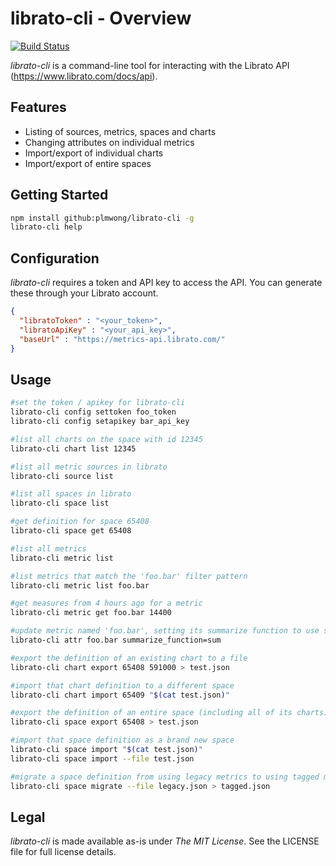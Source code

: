 # librato-cli - Overview #

[![Build Status](https://travis-ci.org/plmwong/librato-cli.svg?branch=master)](https://travis-ci.org/plmwong/librato-cli)

_librato-cli_ is a command-line tool for interacting with the Librato API (https://www.librato.com/docs/api).

## Features ##
* Listing of sources, metrics, spaces and charts
* Changing attributes on individual metrics
* Import/export of individual charts
* Import/export of entire spaces

## Getting Started ##
```bash
npm install github:plmwong/librato-cli -g
librato-cli help
```

## Configuration ##
_librato-cli_ requires a token and API key to access the API. You can generate these through your Librato account.

```json
{
  "libratoToken" : "<your_token>",
  "libratoApiKey" : "<your_api_key>",
  "baseUrl" : "https://metrics-api.librato.com/"
}
```

## Usage ##

```bash
#set the token / apikey for librato-cli
librato-cli config settoken foo_token
librato-cli config setapikey bar_api_key

#list all charts on the space with id 12345
librato-cli chart list 12345

#list all metric sources in librato
librato-cli source list

#list all spaces in librato
librato-cli space list

#get definition for space 65408
librato-cli space get 65408

#list all metrics
librato-cli metric list

#list metrics that match the 'foo.bar' filter pattern
librato-cli metric list foo.bar

#get measures from 4 hours ago for a metric
librato-cli metric get foo.bar 14400

#update metric named 'foo.bar', setting its summarize function to use summation
librato-cli attr foo.bar summarize_function=sum

#export the definition of an existing chart to a file
librato-cli chart export 65408 591000 > test.json

#import that chart definition to a different space
librato-cli chart import 65409 "$(cat test.json)"

#export the definition of an entire space (including all of its charts) to a file
librato-cli space export 65408 > test.json

#import that space definition as a brand new space
librato-cli space import "$(cat test.json)"
librato-cli space import --file test.json

#migrate a space definition from using legacy metrics to using tagged metrics
librato-cli space migrate --file legacy.json > tagged.json
```

## Legal ##

_librato-cli_ is made available as-is under _The MIT License_. See the LICENSE file for full license details.
